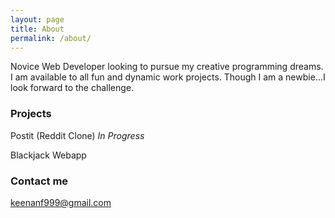 ```yaml
---
layout: page
title: About
permalink: /about/
---
```


Novice Web Developer looking to pursue my creative programming dreams. I am available to all fun and dynamic work projects.  Though I am a newbie...I look forward to the challenge.

### Projects

Postit (Reddit Clone) *In Progress*


Blackjack Webapp


### Contact me

[keenanf999@gmail.com](mailto:email@domain.com)
